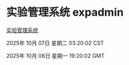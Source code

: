 # 实验管理系统 expadmin
[实验管理系统](http://59.174.10.125:56808/expadmin-782313d2-e1b1-4ea7-932e-3a55e6a1a4d0/)

2025年 10月 07日 星期二 03:20:02 CST

2025年 10月 06日 星期一 19:20:02 GMT
